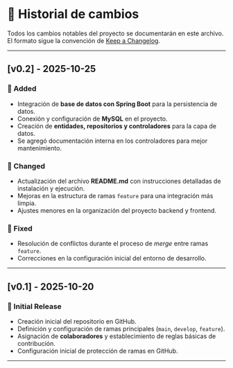 # 📜 Historial de cambios

Todos los cambios notables del proyecto se documentarán en este archivo.  
El formato sigue la convención de [Keep a Changelog](https://keepachangelog.com/es-ES/1.0.0/).

---

## [v0.2] - 2025-10-25
### 🚀 Added
- Integración de **base de datos con Spring Boot** para la persistencia de datos.
- Conexión y configuración de **MySQL** en el proyecto.
- Creación de **entidades, repositorios y controladores** para la capa de datos.
- Se agregó documentación interna en los controladores para mejor mantenimiento.

### 🧩 Changed
- Actualización del archivo **README.md** con instrucciones detalladas de instalación y ejecución.
- Mejoras en la estructura de ramas `feature` para una integración más limpia.
- Ajustes menores en la organización del proyecto backend y frontend.

### 🐛 Fixed
- Resolución de conflictos durante el proceso de *merge* entre ramas `feature`.
- Correcciones en la configuración inicial del entorno de desarrollo.

---

## [v0.1] - 2025-10-20
### 🎉 Initial Release
- Creación inicial del repositorio en GitHub.
- Definición y configuración de ramas principales (`main`, `develop`, `feature`).
- Asignación de **colaboradores** y establecimiento de reglas básicas de contribución.
- Configuración inicial de protección de ramas en GitHub.

---
